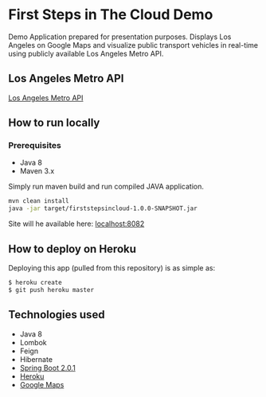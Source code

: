 # First Steps in The Cloud Demo

Demo Application prepared for presentation purposes. 
Displays Los Angeles on Google Maps and visualize public transport vehicles in real-time using publicly available Los Angeles Metro API.

## Los Angeles Metro API
[Los Angeles Metro API](http://api.metro.net/)

## How to run locally
### Prerequisites
* Java 8
* Maven 3.x

Simply run maven build and run compiled JAVA application.

```sh
mvn clean install
java -jar target/firststepsincloud-1.0.0-SNAPSHOT.jar
```

Site will he available here: [localhost:8082](https://localhost:8082)


## How to deploy on Heroku
Deploying this app (pulled from this repository) is as simple as:

```sh
$ heroku create
$ git push heroku master
```

## Technologies used

* Java 8 
* Lombok
* Feign
* Hibernate
* [Spring Boot 2.0.1](https://docs.spring.io/spring-boot/docs/2.0.1.RELEASE/reference/htmlsingle/)
* [Heroku](http://heroku.com)
* [Google Maps](https://developers.google.com/maps/documentation/javascript/)



